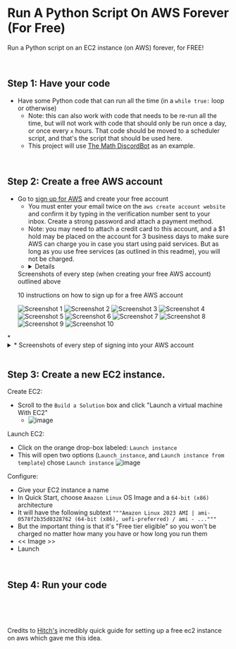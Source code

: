 # Run A Python Script On AWS Forever (For Free)
Run a Python script on an EC2 instance (on AWS) forever, for FREE!

<br> 

## Step 1: Have your code
* Have some Python code that can run all the time (in a `while true:` loop or otherwise)
  * Note: this can also work with code that needs to be re-run all the time, but will not work with code that should only be run once a day, or once every `x` hours. That code should be moved to a scheduler script, and that's the script that should be used here.
  * This project will use [The Math DiscordBot](https://github.com/JacobNoahGlik/MathDiscordBot) as an example.

<br>

## Step 2: Create a free AWS account
* Go to [sign up for AWS](https://portal.aws.amazon.com/billing/signup?nc2=h_ct&src=header_signup&redirect_url=https%3A%2F%2Faws.amazon.com%2Fregistration-confirmation#/start/email) and create your free account
  * You must enter your email twice on the `aws create account website` and confirm it by typing in the verification number sent to your inbox. Create a strong password and attach a payment method.
  * Note: you may need to attach a credit card to this account, and a $1 hold may be placed on the account for 3 business days to make sure AWS can charge you in case you start using paid services. But as long as you use free services (as outlined in this readme), you will not be charged.
  * <details>
  <summary>Screenshots of every step (when creating your free AWS account) outlined above</summary>
  <p>10 instructions on how to sign up for a free AWS account</p>
  <img src="Step2/SignUpForAWS.png" alt="Screenshot 1">
  <img src="Step2/VerifyYourEmailAddress.png" alt="Screenshot 2">
  <img src="Step2/EnterVerificationCode.png" alt="Screenshot 3">
  <img src="Step2/CreateYourPassword.png" alt="Screenshot 4">
  <img src="Step2/AddContactInfo.png" alt="Screenshot 5">
  <img src="Step2/AddPaymentMethod.png" alt="Screenshot 6">
  <img src="Step2/AddPhoneNumber.png" alt="Screenshot 7">
  <img src="Step2/VerifyViaPhone.png" alt="Screenshot 8">
  <img src="Step2/ChooseSupportPlan.png" alt="Screenshot 9">
  <img src="Step2/Congratulations.png" alt="Screenshot 10">
</details>
  * <details>
  <summary>  * Screenshots of every step of signing into your AWS account</summary>
  <p>4 instructions on how to sign in to AWS as the root user</p>
  <img src="Step2/SignInStep1.png" alt="Screenshot 1">
  <img src="Step2/SignInStep2.png" alt="Screenshot 2">
  <img src="Step2/SignInStep3.png" alt="Screenshot 3">
  <img src="Step2/SignInStep4.png" alt="Screenshot 4">
</details>

<br>

## Step 3: Create a new EC2 instance.
Create EC2:
* Scroll to the `Build a Solution` box and click "Launch a virtual machine With EC2"
  * ![image](https://github.com/JacobNoahGlik/RunScriptOnAWS-Forever/assets/70964953/ed0a3052-e90e-4e31-82ed-5c23ac2fd5b9)

Launch EC2:
* Click on the orange drop-box labeled: `Launch instance`
* This will open two options (`Launch instance`, and `Launch instance from template`) chose `Launch instance`
![image](https://github.com/JacobNoahGlik/RunScriptOnAWS-Forever/assets/70964953/373417f0-a775-4a06-829e-d890bf653628)


Configure:
* Give your EC2 instance a name
* In Quick Start, choose `Amazon Linux` OS Image and a `64-bit (x86)` architecture
 * It will have the following subtext `"""Amazon Linux 2023 AMI | ami-0578f2b35d0328762 (64-bit (x86), uefi-preferred) / ami - ..."""`
 * But the important thing is that it's "Free tier eligible" so you won't be charged no matter how many you have or how long you run them
* << Image >> 
* Launch

<br>

## Step 4: Run your code

<br>

<br>

<br>

Credits to [Hitch's](https://www.youtube.com/watch?v=xXirbnUB3NU&ab_channel=TechwithHitch) incredibly quick guide for setting up a free ec2 instance on aws which gave me this idea.

